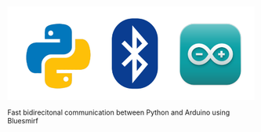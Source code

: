 <img src=media/pysmirfduino.png width=800>

Fast bidirecitonal communication between Python and Arduino using Bluesmirf

